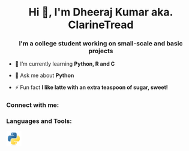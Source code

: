 <h1 align="center">Hi 👋, I'm Dheeraj Kumar aka. ClarineTread</h1>
<h3 align="center">I'm a college student working on small-scale and basic projects</h3>

- 🌱 I’m currently learning **Python, R and C**

- 💬 Ask me about **Python**

- ⚡ Fun fact **I like latte with an extra teaspoon of sugar, sweet!**

<h3 align="left">Connect with me:</h3>
<p align="left">
</p>

<h3 align="left">Languages and Tools:</h3>
<p align="left"> <a href="https://www.python.org" target="_blank" rel="noreferrer"> <img src="https://raw.githubusercontent.com/devicons/devicon/master/icons/python/python-original.svg" alt="python" width="40" height="40"/> </a> </p>
